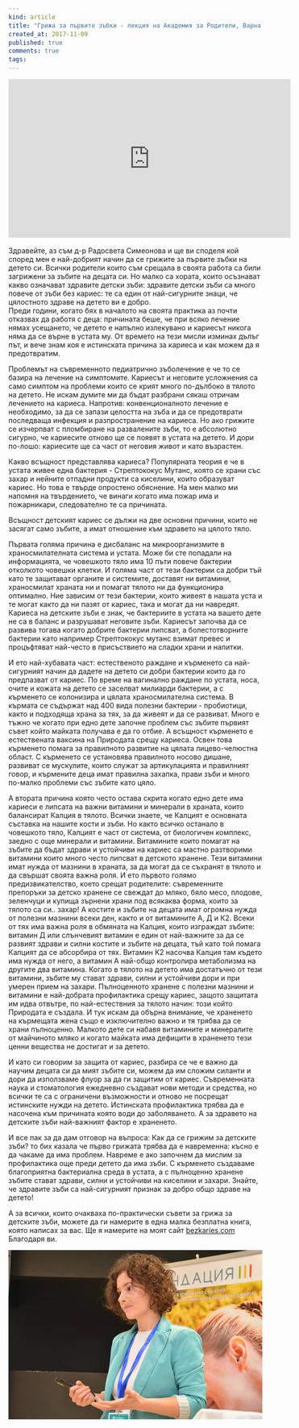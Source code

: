 ```yaml
---
kind: article
title: "Грижа за първите зъбки - лекция на Академия за Родители, Варна 2017"
created_at: 2017-11-09
published: true
comments: true
tags:
--- 
```

<iframe width="560" height="315" src="https://www.youtube.com/embed/c99d30VTTeM" frameborder="0" allowfullscreen></iframe>

<!-- more -->

Здравейте, 
аз съм д-р Радосвета Симеонова и ще ви споделя кой според мен е най-добрият начин да се грижите за първите зъбки на детето си.
Всички родители които съм срещала в своята работа са били загрижени за зъбите на децата си.
Но малко са хората, които осъзнават какво означават здравите детски зъби: здравите детски зъби са много повече от зъби без кариес: те са един от най-сигурните знаци, че цялостното здраве на детето ви е добро.  
Преди години, когато бях в началото на своята практика аз почти отказвах да работя с деца: причината беше, че при всяко лечение нямах усещането, че детето е напълно излекувано и кариесът никога няма да се върне в устата му. От времето на тези мисли изминах дълъг път, и вече знам коя е истинската причина за кариеса и как можем да я предотвратим. 

Проблемът на съвременното педиатрично зъболечение е че то се базира на лечение на  симптомите. Кариесът и неговите усложнения са само симптом на проблеми които  се крият много по-дълбоко в тялото на детето.  Не искам думите ми да бъдат разбрани сякаш отричам лечението на кариеса.  Напротив:  конвенционалното лечение е необходимо, за да се запази целостта на зъба и да се предотврати последваща инфекция и разпространение на кариеса. Но ако  грижите се изчерпват с пломбиране на развалените зъби, то е абсолютно сигурно, че кариесите отново ще се появят в устата на детето. И дори по-лошо: кариесите ще са част от неговия живот и като възрастен.

Какво всъщност представлява кариеса?
Популярната теория е че в устата живее една бактерия - Стрептококус Мутанс, която се храни със захар и нейните отпадни продукти са киселини, които образуват кариес.  Но това е твърде опростено обяснение. На мен малко ми напомня на твърдението, че винаги когато има пожар има и пожарникари, следователно те са причината. 

Всъщност детският кариес се дължи на две основни причини,  които не засягат само зъбите, а имат отношение към здравето на цялото тяло.

Първата голяма причина е дисбаланс на микроорганизмите в храносмилателната система и устата.  Може би сте попадали на информацията, че човешкото тяло има 10 пъти повече бактерии отколкото човешки клетки. И голяма част от тези бактерии са добри тъй като те защитават органите и системите, доставят ни витамини,  храносмилат храната ни и помагат тялото ни да функционира оптимално.  Ние зависим от тези бактерии, които живеят в нашата уста и те могат както да ни пазят от кариес, така и могат да ни навредят. 
Кариеса на детските зъби е знак, че бактериите в устата на вашето дете не са в баланс и разрушават неговите зъби.  Кариесът започва да се развива тогава когато добрите бактерии липсват, а болестотворните бактерии като например Стрептококус мутанс взимат превес и процъфтяват най-често в присъствието на сладки храни и напитки.

И ето най-хубавата част: естественото раждане и кърменето са най-сигурният начин да дадете на детето си добри бактерии които да го предпазват от кариес.
По време на вагинално раждане по устата, носа, очите и кожата на детето се заселват милиарди бактерии, а с кърменето се колонизира и цялата храносмилателна система. В кърмата се съдържат над 400 вида полезни бактерии - пробиотици, както и подходяща храна за тях, за да живеят и да се развиват. Много е тъжно че когато при едно дете започне проблем със зъбите  първият съвет който майката получава е да го отбие. А всъщност кърменето е естествената ваксина на Природата срещу кариеса. Освен това кърменето помага за правилното развитие на цялата лицево-челюстна област. С кърменето се установява правилното носово дишане, развиват се мускулите, които служат за артикулацията и правилният говор, и кърмените деца имат правилна захапка, прави зъби и много по-малко проблеми със зъбите като цяло.

А втората причина която често остава скрита когато едно дете има кариеси е липсата на важни  витамини и минерали в храната, които балансират Калция в тялото.
Всички знаете, че Калцият е основната съставка на нашите кости и зъби. Но както всичко останало в човешкото тяло, Калцият е част от система, от биологичен комплекс, заедно с още минерали и витамини.
Витамините които помагат на зъбите да бъдат здрави и устойчиви на кариес са мастно разтворими витамини които много често липсват в детското хранене. Тези витамини имат нужда от мазнини в храната, за да могат да се съхранят в тялото и да свършат своята важна роля. И ето първото голямо предизвикателство, което срещат родителите: съвременните препоръки за детско хранене се свеждат до мляко, бяло месо, плодове, зеленчуци и купища зърнени храни под всякаква форма, които за тялото са си.. захар! А  костите и зъбите на децата имат огромна нужда от полезни мазнини всеки ден, както и от витамините А, Д и К2.
Всеки от тях има важна роля в обмяната на Калция, които изграждат зъбите: витамин Д или слънчевият витамин е един от най-важните за да се развият здрави и силни костите и зъбите на децата, тъй като той помага Калцият да се абсорбира от тях. Витамин К2 насочва Калция там където има нужда от него, а витамин А най-общо контролира метаболизма на другите два витамина. Когато в тялото на детето има достатъчно от тези витамини, зъбите му стават здрави, силни и устойчиви дори и при умерен прием на захари. Пълноценното хранене с полезни мазнини и витамини е най-добрата профилактика срещу кариес, защото защитата им идва отвътре, по най-естествния за тялото начин: този който Природата е създала.
И тук искам да обърна внимание, че храненето на кърмещата жена също е изключително важно и тя трябва да се храни пълноценно. Малкото дете си набавя витамините и минералите от майчиното мляко и когато майката има дефицити в храненето тези ценни вещества не достигат и за детето.

И като си говорим за защита от кариес, разбира се че е важно да научим децата си да мият зъбите си, можем да им сложим силанти и дори да използваме флуор за да ги защитим от кариес. Съвременната наука и стоматология ежедневно създават нови методи и средства, но всички те са с ограничени възможности и отново не посрещат истинските нужди на детето.
Истинската профилактика трябва да е насочена към причината която води до заболяването. А за здравето на детските зъби най-важният фактор е храненето.

И все пак за да дам отговор на въпроса: Как да се грижим за детските зъби? то бих казала че първо грижата трябва да е навременна: късно е да чакаме  да има проблем. Навреме е ако започнем  да мислим за профилактика още преди детето да има зъби. С кърменето създаваме благоприятна бактериална среда в устата, а с пълноценно хранене зъбите стават здрави, силни и устойчиви на киселини и захари.
Знайте, че здравите зъби са най-сигурният признак за добро общо здраве на детето!

А за всички, които очакваха по-практически съвети за грижа за детските зъби, можете да ги намерите в една малка безплатна книга, която написах за вас. Ще я намерите на моят сайт [bezkaries.com](www.bezkaries.com)
Благодаря ви.

![drsimeonova](/images/posts/drsimeonova.jpg)

